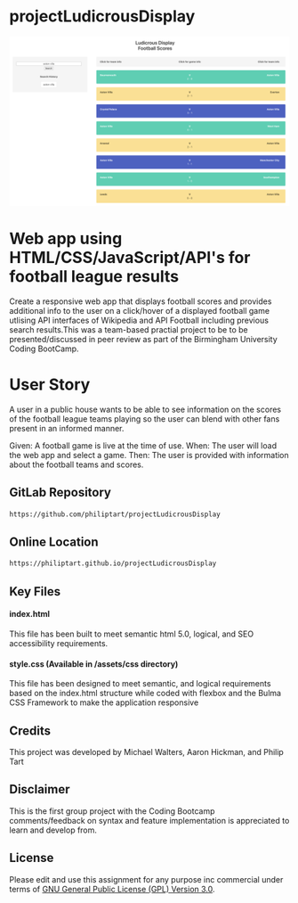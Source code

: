 # projectLudicrousDisplay

![image](https://github.com/philiptart/projectLudicrousDisplay/blob/main/assets/deployed-app-screenshot.png)

# Web app using HTML/CSS/JavaScript/API's for football league results

Create a responsive web app that displays football scores and provides additional info to the user on a click/hover of a displayed football game utlising API interfaces of Wikipedia and API Football including previous search results.This was a team-based practial project to be to be presented/discussed in peer review as part of the Birmingham University Coding BootCamp.

# User Story

A user in a public house wants to be able to see information on the scores of the football league teams playing so the user can blend with other fans present in an informed manner.

Given: A football game is live at the time of use.
When: The user will load the web app and select a game.
Then: The user is provided with information about the football teams and scores.


## GitLab Repository

```bash
https://github.com/philiptart/projectLudicrousDisplay
```
## Online Location

```bash
https://philiptart.github.io/projectLudicrousDisplay
```

## Key Files

#### index.html

This file has been built to meet semantic html 5.0, logical, and SEO accessibility requirements.

#### style.css (Available in /assets/css directory)

This file has been designed to meet semantic, and logical requirements based on the index.html structure while coded with flexbox and the Bulma CSS Framework to make the application responsive

## Credits

This project was developed by Michael Walters, Aaron Hickman, and Philip Tart

## Disclaimer

This is the first group project with the Coding Bootcamp comments/feedback on syntax and feature implementation is appreciated to learn and develop from.

## License

Please edit and use this assignment for any purpose inc commercial under terms of [GNU General Public License (GPL) Version 3.0](https://www.gnu.org/licenses/gpl-3.0.html).
